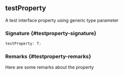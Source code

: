 ## testProperty

A test interface property using generic type parameter

### Signature {#testproperty-signature}

```typescript
testProperty: T;
```

### Remarks {#testproperty-remarks}

Here are some remarks about the property
